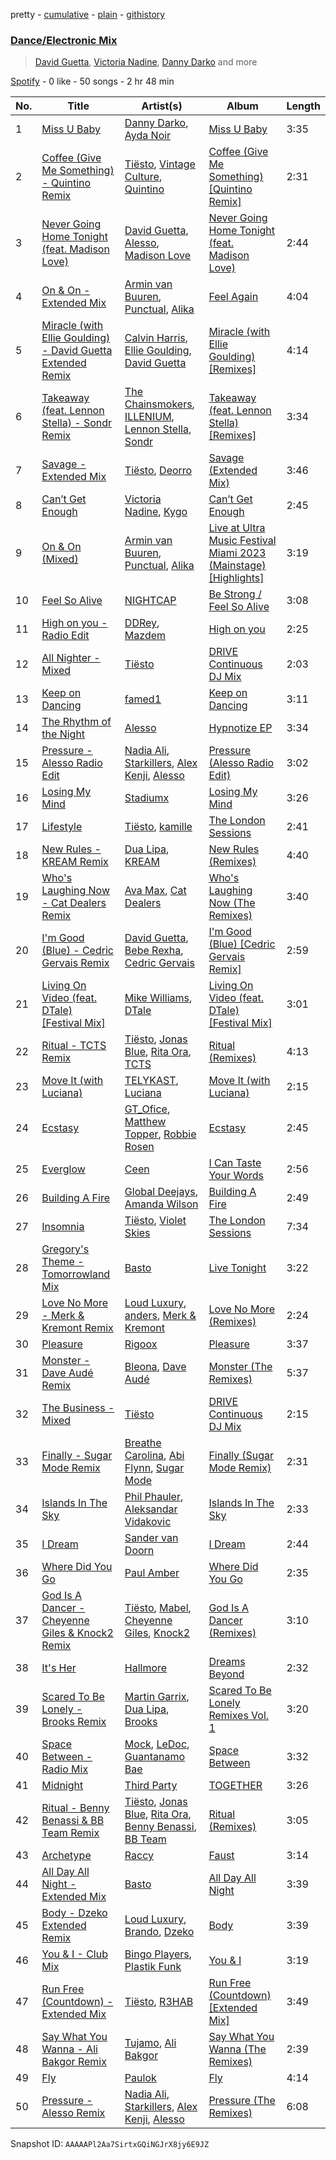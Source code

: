 pretty - [cumulative](/playlists/cumulative/37i9dQZF1EQp9BVPsNVof1.md) - [plain](/playlists/plain/37i9dQZF1EQp9BVPsNVof1) - [githistory](https://github.githistory.xyz/mdn522/spotify-playlist-archive/blob/main/playlists/plain/37i9dQZF1EQp9BVPsNVof1)

### [Dance/Electronic Mix](https://open.spotify.com/playlist/37i9dQZF1EQp9BVPsNVof1)

> <a href=spotify:playlist:37i9dQZF1EIVmqhwdlpWRU>David Guetta</a>, <a href=spotify:playlist:37i9dQZF1EIYzogXzhVTdp>Victoria Nadine</a>, <a href=spotify:playlist:37i9dQZF1EIW4V4xy8BnSi>Danny Darko</a> and more

[Spotify](https://open.spotify.com/user/spotify) - 0 like - 50 songs - 2 hr 48 min

| No. | Title | Artist(s) | Album | Length |
|---|---|---|---|---|
| 1 | [Miss U Baby](https://open.spotify.com/track/3ihqBTwFnFyv31Oo3qtcLO) | [Danny Darko](https://open.spotify.com/artist/1xA5AOXX36WRToBlM06O4K), [Ayda Noir](https://open.spotify.com/artist/0mmxC7ZeAq06S2H7Pdpx76) | [Miss U Baby](https://open.spotify.com/album/3J6TOIEV17Cn0DfmRnlhuQ) | 3:35 |
| 2 | [Coffee \(Give Me Something\) \- Quintino Remix](https://open.spotify.com/track/7DiSsA1LRHAFXGbdbThK1m) | [Tiësto](https://open.spotify.com/artist/2o5jDhtHVPhrJdv3cEQ99Z), [Vintage Culture](https://open.spotify.com/artist/28uJnu5EsrGml2tBd7y8ts), [Quintino](https://open.spotify.com/artist/1V3VTM7VspiQjcmRhC010n) | [Coffee \(Give Me Something\) \[Quintino Remix\]](https://open.spotify.com/album/1cAhcbLF1SQ9E3Ou0SWbbs) | 2:31 |
| 3 | [Never Going Home Tonight \(feat\. Madison Love\)](https://open.spotify.com/track/7K1BLb6MpvKuGEPpHw35mO) | [David Guetta](https://open.spotify.com/artist/1Cs0zKBU1kc0i8ypK3B9ai), [Alesso](https://open.spotify.com/artist/4AVFqumd2ogHFlRbKIjp1t), [Madison Love](https://open.spotify.com/artist/3BkE65DVH2NZSDQa6ZszcJ) | [Never Going Home Tonight \(feat\. Madison Love\)](https://open.spotify.com/album/0tn39dXCidefjSr5PqXbcX) | 2:44 |
| 4 | [On & On \- Extended Mix](https://open.spotify.com/track/6UMA6b7sxWNUVjOwcC9NJF) | [Armin van Buuren](https://open.spotify.com/artist/0SfsnGyD8FpIN4U4WCkBZ5), [Punctual](https://open.spotify.com/artist/1ocnIbhFWM9bSPrd7Hu4zF), [Alika](https://open.spotify.com/artist/1U3n3wACHLjc8sS1obMEuf) | [Feel Again](https://open.spotify.com/album/6Z57L1nJyOsBAX2JpP9xMb) | 4:04 |
| 5 | [Miracle \(with Ellie Goulding\) \- David Guetta Extended Remix](https://open.spotify.com/track/6DV3rrANbl16amLRteLCUJ) | [Calvin Harris](https://open.spotify.com/artist/7CajNmpbOovFoOoasH2HaY), [Ellie Goulding](https://open.spotify.com/artist/0X2BH1fck6amBIoJhDVmmJ), [David Guetta](https://open.spotify.com/artist/1Cs0zKBU1kc0i8ypK3B9ai) | [Miracle \(with Ellie Goulding\) \[Remixes\]](https://open.spotify.com/album/1dA4WEViR1fXqlM2eAUQab) | 4:14 |
| 6 | [Takeaway \(feat\. Lennon Stella\) \- Sondr Remix](https://open.spotify.com/track/3DVc4VCjFaBAZF9OFquQqV) | [The Chainsmokers](https://open.spotify.com/artist/69GGBxA162lTqCwzJG5jLp), [ILLENIUM](https://open.spotify.com/artist/45eNHdiiabvmbp4erw26rg), [Lennon Stella](https://open.spotify.com/artist/1cZQSpDsxgKIX2yW5OR9Ot), [Sondr](https://open.spotify.com/artist/4hbnUamwrCHpv4wQTwvCIc) | [Takeaway \(feat\. Lennon Stella\) \[Remixes\]](https://open.spotify.com/album/27GXIwtv7WOQIqpUdrPA3g) | 3:34 |
| 7 | [Savage \- Extended Mix](https://open.spotify.com/track/3RDJtjPn8Kjch8pvyhCK5x) | [Tiësto](https://open.spotify.com/artist/2o5jDhtHVPhrJdv3cEQ99Z), [Deorro](https://open.spotify.com/artist/6VD4UEUPvtsemqD3mmTqCR) | [Savage \(Extended Mix\)](https://open.spotify.com/album/2VNsOrFU17rX3RE6Pyzqg3) | 3:46 |
| 8 | [Can’t Get Enough](https://open.spotify.com/track/6zY829UlOMYoOIULHiGIZz) | [Victoria Nadine](https://open.spotify.com/artist/59ha4Qt5jtbrFQljKZrx8K), [Kygo](https://open.spotify.com/artist/23fqKkggKUBHNkbKtXEls4) | [Can’t Get Enough](https://open.spotify.com/album/3AjPHQqgkjcqwhpRxwiFP2) | 2:45 |
| 9 | [On & On \(Mixed\)](https://open.spotify.com/track/1hhUw9N23dEXX7Q7AwPQR6) | [Armin van Buuren](https://open.spotify.com/artist/0SfsnGyD8FpIN4U4WCkBZ5), [Punctual](https://open.spotify.com/artist/1ocnIbhFWM9bSPrd7Hu4zF), [Alika](https://open.spotify.com/artist/1U3n3wACHLjc8sS1obMEuf) | [Live at Ultra Music Festival Miami 2023 \(Mainstage\) \[Highlights\]](https://open.spotify.com/album/01ZwFp4d1EDUsuZhCpFGm6) | 3:19 |
| 10 | [Feel So Alive](https://open.spotify.com/track/4Qqoa5Na0lzwpkiOEPjpU3) | [NIGHTCAP](https://open.spotify.com/artist/6zQzf5rafx9QyRokaqO4qH) | [Be Strong / Feel So Alive](https://open.spotify.com/album/56MfOl25QadLcpTnGND4p0) | 3:08 |
| 11 | [High on you \- Radio Edit](https://open.spotify.com/track/5OGorLPG9ijBXm5KTxXmlV) | [DDRey](https://open.spotify.com/artist/2NYnrD2TqeY4xSy68mrcz7), [Mazdem](https://open.spotify.com/artist/5HuVtqpuZlBSeQs0NLMehi) | [High on you](https://open.spotify.com/album/66xM9GBuFIkLak3NjX19Qx) | 2:25 |
| 12 | [All Nighter \- Mixed](https://open.spotify.com/track/6qFYOaE2JchjHiBW0AAuXk) | [Tiësto](https://open.spotify.com/artist/2o5jDhtHVPhrJdv3cEQ99Z) | [DRIVE Continuous DJ Mix](https://open.spotify.com/album/4NcNKEziN6KU6eBrKun7eg) | 2:03 |
| 13 | [Keep on Dancing](https://open.spotify.com/track/6JYoOAvtR4F932Wd5YJ89w) | [famed1](https://open.spotify.com/artist/5TcovmTNOnGVAWKS1pv2GE) | [Keep on Dancing](https://open.spotify.com/album/42GL07tH5cQh5r8dyBXQVz) | 3:11 |
| 14 | [The Rhythm of the Night](https://open.spotify.com/track/1jpXMlIkeTcTRZW1nYnfIZ) | [Alesso](https://open.spotify.com/artist/4AVFqumd2ogHFlRbKIjp1t) | [Hypnotize EP](https://open.spotify.com/album/1XKS2l8AbjaCBJbIHiFCgu) | 3:34 |
| 15 | [Pressure \- Alesso Radio Edit](https://open.spotify.com/track/4uB7RmCoM5NAZKMYypDLpz) | [Nadia Ali](https://open.spotify.com/artist/1C60viSZv6BoYtrnkZ44g5), [Starkillers](https://open.spotify.com/artist/6gJE2UbjRlQBb0dFmMQTm0), [Alex Kenji](https://open.spotify.com/artist/57emG0pZhSfbfskupwZ4Bu), [Alesso](https://open.spotify.com/artist/4AVFqumd2ogHFlRbKIjp1t) | [Pressure \(Alesso Radio Edit\)](https://open.spotify.com/album/6KEKDpsquT9q0oiG3YcGyI) | 3:02 |
| 16 | [Losing My Mind](https://open.spotify.com/track/6te56mPuSF2PZAWKSJnTVA) | [Stadiumx](https://open.spotify.com/artist/0DRf6JJDQnRnz0Yp209CmH) | [Losing My Mind](https://open.spotify.com/album/4bWx8TPf6vHXYvKLS1JH9L) | 3:26 |
| 17 | [Lifestyle](https://open.spotify.com/track/2etmWkDzfNe7wEsb1UaBrp) | [Tiësto](https://open.spotify.com/artist/2o5jDhtHVPhrJdv3cEQ99Z), [kamille](https://open.spotify.com/artist/0XSz7OqyhKBKRq4ZU8WpAo) | [The London Sessions](https://open.spotify.com/album/6CIslPQSknp875cigkhKJC) | 2:41 |
| 18 | [New Rules \- KREAM Remix](https://open.spotify.com/track/3X7hDlZs60cHwax3BI679a) | [Dua Lipa](https://open.spotify.com/artist/6M2wZ9GZgrQXHCFfjv46we), [KREAM](https://open.spotify.com/artist/0DdDnziut7wOo6cAYWVZC5) | [New Rules \(Remixes\)](https://open.spotify.com/album/5RZX1mCPqpJ13EyY19IlWl) | 4:40 |
| 19 | [Who's Laughing Now \- Cat Dealers Remix](https://open.spotify.com/track/6TM6uuJiTWotqQrCoQdbpg) | [Ava Max](https://open.spotify.com/artist/4npEfmQ6YuiwW1GpUmaq3F), [Cat Dealers](https://open.spotify.com/artist/3q2dSq7VZnj8TmoJUyRm40) | [Who's Laughing Now \(The Remixes\)](https://open.spotify.com/album/15bjbKPAZYiKwbmZtgHK6B) | 3:40 |
| 20 | [I'm Good \(Blue\) \- Cedric Gervais Remix](https://open.spotify.com/track/4KsCS8KYebw8i8CcQ4piRx) | [David Guetta](https://open.spotify.com/artist/1Cs0zKBU1kc0i8ypK3B9ai), [Bebe Rexha](https://open.spotify.com/artist/64M6ah0SkkRsnPGtGiRAbb), [Cedric Gervais](https://open.spotify.com/artist/4Wjf8diP59VmPG7fi4y724) | [I'm Good \(Blue\) \[Cedric Gervais Remix\]](https://open.spotify.com/album/70LyXkSLTLShf7ywwJ6OGO) | 2:59 |
| 21 | [Living On Video \(feat\. DTale\) \[Festival Mix\]](https://open.spotify.com/track/25s0xJhSEJhpiyRPVnsvtU) | [Mike Williams](https://open.spotify.com/artist/3IpvVrP3VLhruTmnququq7), [DTale](https://open.spotify.com/artist/6kNzhTpSxGfG0dxqMuraWy) | [Living On Video \(feat\. DTale\) \[Festival Mix\]](https://open.spotify.com/album/3ilMBUiEE7oTOExAPwkV84) | 3:01 |
| 22 | [Ritual \- TCTS Remix](https://open.spotify.com/track/0qYKgFHy3toaNKdpZItgMd) | [Tiësto](https://open.spotify.com/artist/2o5jDhtHVPhrJdv3cEQ99Z), [Jonas Blue](https://open.spotify.com/artist/1HBjj22wzbscIZ9sEb5dyf), [Rita Ora](https://open.spotify.com/artist/5CCwRZC6euC8Odo6y9X8jr), [TCTS](https://open.spotify.com/artist/1mFGfrveXbpolppPgO29Io) | [Ritual \(Remixes\)](https://open.spotify.com/album/6J6d8HkY1qgv5mppvldybQ) | 4:13 |
| 23 | [Move It \(with Luciana\)](https://open.spotify.com/track/6tLoYXdgMy80QaS49kg9z9) | [TELYKAST](https://open.spotify.com/artist/7vWC03wqXwUqjPON8hc1tz), [Luciana](https://open.spotify.com/artist/4ugGMtXC28CVR5hlYJy9wV) | [Move It \(with Luciana\)](https://open.spotify.com/album/7FpUw6piWqVDumd2HjnVT8) | 2:15 |
| 24 | [Ecstasy](https://open.spotify.com/track/271YCtNoGfj45gMo09JJXs) | [GT\_Ofice](https://open.spotify.com/artist/0KdM0f9BzAkPzHFxxnn2tS), [Matthew Topper](https://open.spotify.com/artist/2SCIZQ3ObhbM9mvisSD4B2), [Robbie Rosen](https://open.spotify.com/artist/1569hvm0IW3DHOfruYP2lM) | [Ecstasy](https://open.spotify.com/album/2A7LbAClKnatImjAy5Gn0e) | 2:45 |
| 25 | [Everglow](https://open.spotify.com/track/4r4zVLgEUb9hdylicjwMoG) | [Ceen](https://open.spotify.com/artist/565xsae0SXPGmZnbzV7PsN) | [I Can Taste Your Words](https://open.spotify.com/album/7se5LwuhwVFM8LoREqS2Ln) | 2:56 |
| 26 | [Building A Fire](https://open.spotify.com/track/6L2gojl4apPOgDzog3U7eF) | [Global Deejays](https://open.spotify.com/artist/5M0Y6NBi3Wfwo2H1gtPl1L), [Amanda Wilson](https://open.spotify.com/artist/5w282f2wMOeeIGJGN4Pmd1) | [Building A Fire](https://open.spotify.com/album/4Cv2H3OAWLNBaO7Jw2gQFi) | 2:49 |
| 27 | [Insomnia](https://open.spotify.com/track/6uLyhMFTjb3xhmLXKykjTV) | [Tiësto](https://open.spotify.com/artist/2o5jDhtHVPhrJdv3cEQ99Z), [Violet Skies](https://open.spotify.com/artist/56w356OnIbrmFsOFcx3NQN) | [The London Sessions](https://open.spotify.com/album/6CIslPQSknp875cigkhKJC) | 7:34 |
| 28 | [Gregory's Theme \- Tomorrowland Mix](https://open.spotify.com/track/6ur4dpB9RodDMNUaQ29VBn) | [Basto](https://open.spotify.com/artist/1Z6oVOXfjV0xF84ZBWQvS3) | [Live Tonight](https://open.spotify.com/album/1NlFtTCH8CUUCLZO5imoKT) | 3:22 |
| 29 | [Love No More \- Merk & Kremont Remix](https://open.spotify.com/track/7eS4rgaBJFNLcsM2SQtS0A) | [Loud Luxury](https://open.spotify.com/artist/6t1gpxYbY8OlLA7D2RiikQ), [anders](https://open.spotify.com/artist/6G1yTgvoYsuVb2Ja8cVVJ2), [Merk & Kremont](https://open.spotify.com/artist/5rRcnWrevHgbuWjl7Lhft7) | [Love No More \(Remixes\)](https://open.spotify.com/album/3RKhHt1UIWQ4pOoxicm2fp) | 2:24 |
| 30 | [Pleasure](https://open.spotify.com/track/7JIpcUPFIuFBejNjR5zpp7) | [Rigoox](https://open.spotify.com/artist/3CiRRsAeYdqcxcm0HIggZD) | [Pleasure](https://open.spotify.com/album/014AwAmGJlMoRhTdKLbJnG) | 3:37 |
| 31 | [Monster \- Dave Audé Remix](https://open.spotify.com/track/24oSZePyljrDN3dSss3KuN) | [Bleona](https://open.spotify.com/artist/4GL4UxOpLEkaMrgK9SQWN7), [Dave Audé](https://open.spotify.com/artist/1vWImodgVqIgTUkekGEfR9) | [Monster \(The Remixes\)](https://open.spotify.com/album/1Y7zmUM18z6QCeBYZo7UNS) | 5:37 |
| 32 | [The Business \- Mixed](https://open.spotify.com/track/065feG0tPi0kxBNNaD05ZS) | [Tiësto](https://open.spotify.com/artist/2o5jDhtHVPhrJdv3cEQ99Z) | [DRIVE Continuous DJ Mix](https://open.spotify.com/album/4NcNKEziN6KU6eBrKun7eg) | 2:15 |
| 33 | [Finally \- Sugar Mode Remix](https://open.spotify.com/track/69dOIA36zAN0sodLFJakPp) | [Breathe Carolina](https://open.spotify.com/artist/53M4Iv2RkzzxFFvW2B1jhC), [Abi Flynn](https://open.spotify.com/artist/734bmNflMslwf81kYoy7bs), [Sugar Mode](https://open.spotify.com/artist/2yekSSf13aXocrgTpPueTg) | [Finally \(Sugar Mode Remix\)](https://open.spotify.com/album/6NLM9b2B7OFuUO4ZMUZjXw) | 2:31 |
| 34 | [Islands In The Sky](https://open.spotify.com/track/3Y0WUMMM3i7sp96dRjhJzX) | [Phil Phauler](https://open.spotify.com/artist/3XxDRDfDWOE0jGCMyqZCuf), [Aleksandar Vidakovic](https://open.spotify.com/artist/0i3aiTo9KQY0hvNME4VHuh) | [Islands In The Sky](https://open.spotify.com/album/261V9EqtgEzWdLRsFy1oOx) | 2:33 |
| 35 | [I Dream](https://open.spotify.com/track/4R6esX5CnzRydfQrnmqZQI) | [Sander van Doorn](https://open.spotify.com/artist/22bukBZvUppuwQwmDz75Gz) | [I Dream](https://open.spotify.com/album/2h9NUKTqQq2vYkTt2eJ4PK) | 2:44 |
| 36 | [Where Did You Go](https://open.spotify.com/track/2LFBpevtm4p5ASohB1z0St) | [Paul Amber](https://open.spotify.com/artist/6oxBDa3HUjhTcwOIz9yMM6) | [Where Did You Go](https://open.spotify.com/album/747ED8SWqGtDw3yU43z63K) | 2:35 |
| 37 | [God Is A Dancer \- Cheyenne Giles & Knock2 Remix](https://open.spotify.com/track/1V3WzyG1pYRlWHtbT5XYH6) | [Tiësto](https://open.spotify.com/artist/2o5jDhtHVPhrJdv3cEQ99Z), [Mabel](https://open.spotify.com/artist/1MIVXf74SZHmTIp4V4paH4), [Cheyenne Giles](https://open.spotify.com/artist/2FoyDZAnGzikijRdXrocmj), [Knock2](https://open.spotify.com/artist/6mmSS7itNWKbapgG2eZbIg) | [God Is A Dancer \(Remixes\)](https://open.spotify.com/album/4iJvVTuleXvxg8blbzfO9h) | 3:10 |
| 38 | [It's Her](https://open.spotify.com/track/3gT38qe7sLSdVGv8eiCp61) | [Hallmore](https://open.spotify.com/artist/5xNJEEXcQg0ohvWvnyYZXf) | [Dreams Beyond](https://open.spotify.com/album/4GGlsjX2113YAfYCjasLzu) | 2:32 |
| 39 | [Scared To Be Lonely \- Brooks Remix](https://open.spotify.com/track/389MC596K4IN35zaHAyuYz) | [Martin Garrix](https://open.spotify.com/artist/60d24wfXkVzDSfLS6hyCjZ), [Dua Lipa](https://open.spotify.com/artist/6M2wZ9GZgrQXHCFfjv46we), [Brooks](https://open.spotify.com/artist/4mHAu7NX2UNsnGXjviBD9e) | [Scared To Be Lonely Remixes Vol\. 1](https://open.spotify.com/album/5dwSRV6U5oyxplujp17RQQ) | 3:20 |
| 40 | [Space Between \- Radio Mix](https://open.spotify.com/track/2ojwonFWTZnyA9C8SNaqID) | [Mock](https://open.spotify.com/artist/1QmzokC0qbpz8h5qpEWjo3), [LeDoc](https://open.spotify.com/artist/1i2zxq7wpaoJJarTsrBPK1), [Guantanamo Bae](https://open.spotify.com/artist/0G0RBNB2IT4AhCIMQ8qnos) | [Space Between](https://open.spotify.com/album/2Tku0OEUpqnJAFYrxelf9W) | 3:32 |
| 41 | [Midnight](https://open.spotify.com/track/6JN5lDPWEUDs9NcTTH4Kab) | [Third Party](https://open.spotify.com/artist/2J80qXI4NHKpq5RT3xUF7V) | [TOGETHER](https://open.spotify.com/album/00a5EKAAd7gfrblq8gY3WZ) | 3:26 |
| 42 | [Ritual \- Benny Benassi & BB Team Remix](https://open.spotify.com/track/2fQYA6cFN4ClfI4OmtpC98) | [Tiësto](https://open.spotify.com/artist/2o5jDhtHVPhrJdv3cEQ99Z), [Jonas Blue](https://open.spotify.com/artist/1HBjj22wzbscIZ9sEb5dyf), [Rita Ora](https://open.spotify.com/artist/5CCwRZC6euC8Odo6y9X8jr), [Benny Benassi](https://open.spotify.com/artist/4Ws2otunReOa6BbwxxpCt6), [BB Team](https://open.spotify.com/artist/4fGEyY6D7Rq6R1C0d5NLGj) | [Ritual \(Remixes\)](https://open.spotify.com/album/6J6d8HkY1qgv5mppvldybQ) | 3:05 |
| 43 | [Archetype](https://open.spotify.com/track/01ddrFtphLhyb4gkeUSOB0) | [Raccy](https://open.spotify.com/artist/2sOkeB61k2VC2bXGFhONll) | [Faust](https://open.spotify.com/album/6zkOC4wVTHMLKFba9HQE4B) | 3:14 |
| 44 | [All Day All Night \- Extended Mix](https://open.spotify.com/track/67uIQZKdaOYSfA1w9EnoOx) | [Basto](https://open.spotify.com/artist/2BJTwV4IpFe2gWL46KKlji) | [All Day All Night](https://open.spotify.com/album/3dsiAIFmc8nk0VaOrek3vp) | 3:39 |
| 45 | [Body \- Dzeko Extended Remix](https://open.spotify.com/track/7Di4VsvT0NnZYdzU2KGAMe) | [Loud Luxury](https://open.spotify.com/artist/6t1gpxYbY8OlLA7D2RiikQ), [Brando](https://open.spotify.com/artist/5uEeqYFuIChoWKy34jp8xE), [Dzeko](https://open.spotify.com/artist/5vQfv3s2Z2SRdPZKr82ABw) | [Body](https://open.spotify.com/album/5A6vUEEFyap7qI52DDIVJy) | 3:39 |
| 46 | [You & I \- Club Mix](https://open.spotify.com/track/1cIICfJ1EIXFxcDn6brMe3) | [Bingo Players](https://open.spotify.com/artist/1pbHrVayIcVpHI9z97u4bK), [Plastik Funk](https://open.spotify.com/artist/7wmCy21VjfmbP8DznMJe8v) | [You & I](https://open.spotify.com/album/1cn7hF8EOcYxqLfWdEPrWi) | 3:19 |
| 47 | [Run Free \(Countdown\) \- Extended Mix](https://open.spotify.com/track/7nARbUhCQk1ubIciQ89gPz) | [Tiësto](https://open.spotify.com/artist/2o5jDhtHVPhrJdv3cEQ99Z), [R3HAB](https://open.spotify.com/artist/6cEuCEZu7PAE9ZSzLLc2oQ) | [Run Free \(Countdown\) \[Extended Mix\]](https://open.spotify.com/album/0Sddn8B5V2f31B4FnaJot5) | 3:49 |
| 48 | [Say What You Wanna \- Ali Bakgor Remix](https://open.spotify.com/track/2mFH72jvBTfmYaly5gYTD7) | [Tujamo](https://open.spotify.com/artist/2vVNxGBvKRQMWwI5c8KmYh), [Ali Bakgor](https://open.spotify.com/artist/4Zdbr0JJj9SXMDJfus1mNs) | [Say What You Wanna \(The Remixes\)](https://open.spotify.com/album/0vlSMweyXYzUc0s3k4nxs5) | 2:39 |
| 49 | [Fly](https://open.spotify.com/track/578mNj5zQjiFWdwZT0nTSZ) | [Paulok](https://open.spotify.com/artist/0zc41JTcdt6u6JuVz1nVKl) | [Fly](https://open.spotify.com/album/2Jjne7ulSbkI2PfuhkdZF8) | 4:14 |
| 50 | [Pressure \- Alesso Remix](https://open.spotify.com/track/582JLMTy2WCHPgKFJ4xCq7) | [Nadia Ali](https://open.spotify.com/artist/1C60viSZv6BoYtrnkZ44g5), [Starkillers](https://open.spotify.com/artist/6gJE2UbjRlQBb0dFmMQTm0), [Alex Kenji](https://open.spotify.com/artist/57emG0pZhSfbfskupwZ4Bu), [Alesso](https://open.spotify.com/artist/4AVFqumd2ogHFlRbKIjp1t) | [Pressure \(The Remixes\)](https://open.spotify.com/album/7CAu0Fk9xQxFCKgOBylOMM) | 6:08 |

Snapshot ID: `AAAAAPl2Aa7SirtxGQiNGJrX8jy6E9JZ`
